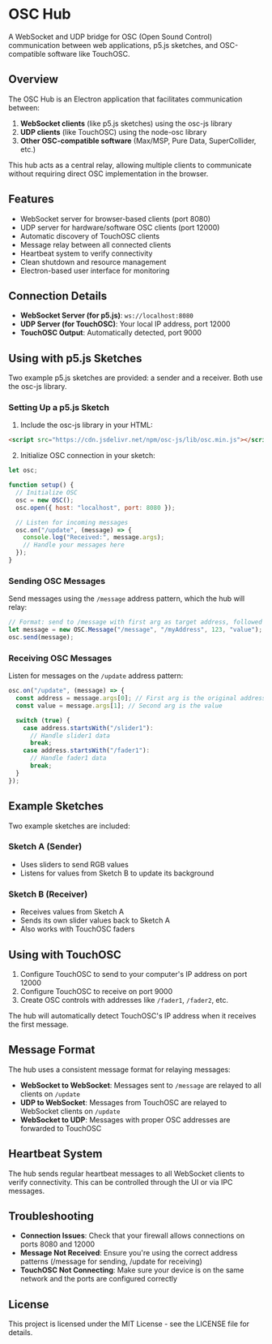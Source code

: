 # OSC Hub

A WebSocket and UDP bridge for OSC (Open Sound Control) communication between web applications, p5.js sketches, and OSC-compatible software like TouchOSC.

## Overview

The OSC Hub is an Electron application that facilitates communication between:

1. **WebSocket clients** (like p5.js sketches) using the osc-js library
2. **UDP clients** (like TouchOSC) using the node-osc library
3. **Other OSC-compatible software** (Max/MSP, Pure Data, SuperCollider, etc.)

This hub acts as a central relay, allowing multiple clients to communicate without requiring direct OSC implementation in the browser.

## Features

- WebSocket server for browser-based clients (port 8080)
- UDP server for hardware/software OSC clients (port 12000)
- Automatic discovery of TouchOSC clients
- Message relay between all connected clients
- Heartbeat system to verify connectivity
- Clean shutdown and resource management
- Electron-based user interface for monitoring

## Connection Details

- **WebSocket Server (for p5.js)**: `ws://localhost:8080`
- **UDP Server (for TouchOSC)**: Your local IP address, port 12000
- **TouchOSC Output**: Automatically detected, port 9000

## Using with p5.js Sketches

Two example p5.js sketches are provided: a sender and a receiver. Both use the osc-js library.

### Setting Up a p5.js Sketch

1. Include the osc-js library in your HTML:

```html
<script src="https://cdn.jsdelivr.net/npm/osc-js/lib/osc.min.js"></script>
```

2. Initialize OSC connection in your sketch:

```javascript
let osc;

function setup() {
  // Initialize OSC
  osc = new OSC();
  osc.open({ host: "localhost", port: 8080 });

  // Listen for incoming messages
  osc.on("/update", (message) => {
    console.log("Received:", message.args);
    // Handle your messages here
  });
}
```

### Sending OSC Messages

Send messages using the `/message` address pattern, which the hub will relay:

```javascript
// Format: send to /message with first arg as target address, followed by data
let message = new OSC.Message("/message", "/myAddress", 123, "value");
osc.send(message);
```

### Receiving OSC Messages

Listen for messages on the `/update` address pattern:

```javascript
osc.on("/update", (message) => {
  const address = message.args[0]; // First arg is the original address
  const value = message.args[1]; // Second arg is the value

  switch (true) {
    case address.startsWith("/slider1"):
      // Handle slider1 data
      break;
    case address.startsWith("/fader1"):
      // Handle fader1 data
      break;
  }
});
```

## Example Sketches

Two example sketches are included:

### Sketch A (Sender)

- Uses sliders to send RGB values
- Listens for values from Sketch B to update its background

### Sketch B (Receiver)

- Receives values from Sketch A
- Sends its own slider values back to Sketch A
- Also works with TouchOSC faders

## Using with TouchOSC

1. Configure TouchOSC to send to your computer's IP address on port 12000
2. Configure TouchOSC to receive on port 9000
3. Create OSC controls with addresses like `/fader1`, `/fader2`, etc.

The hub will automatically detect TouchOSC's IP address when it receives the first message.

## Message Format

The hub uses a consistent message format for relaying messages:

- **WebSocket to WebSocket**: Messages sent to `/message` are relayed to all clients on `/update`
- **UDP to WebSocket**: Messages from TouchOSC are relayed to WebSocket clients on `/update`
- **WebSocket to UDP**: Messages with proper OSC addresses are forwarded to TouchOSC

## Heartbeat System

The hub sends regular heartbeat messages to all WebSocket clients to verify connectivity. This can be controlled through the UI or via IPC messages.

## Troubleshooting

- **Connection Issues**: Check that your firewall allows connections on ports 8080 and 12000
- **Message Not Received**: Ensure you're using the correct address patterns (/message for sending, /update for receiving)
- **TouchOSC Not Connecting**: Make sure your device is on the same network and the ports are configured correctly

## License

This project is licensed under the MIT License - see the LICENSE file for details.
